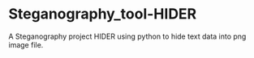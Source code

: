# Steganography_tool-HIDER
A Steganography project HIDER using python to hide text data into png image file.
